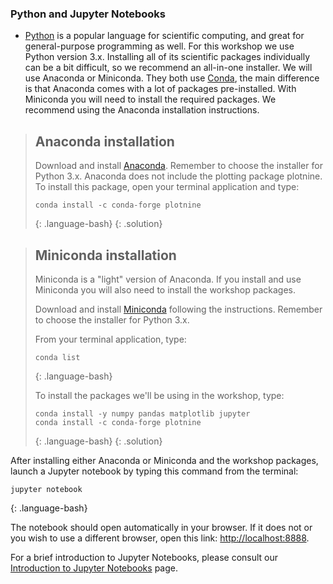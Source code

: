 ### Python and Jupyter Notebooks

* [Python](http://python.org) is a popular language for
scientific computing, and great for general-purpose programming as
well. For this workshop we use Python version 3.x.
Installing all of its scientific packages individually can be
a bit difficult, so we recommend an all-in-one installer.
We will use Anaconda or Miniconda.
They both use [Conda](http://conda.pydata.org/docs/), the main difference is
that Anaconda comes with a lot of packages pre-installed.
With Miniconda you will need to install the required packages.
We recommend using the Anaconda installation instructions.

> ## Anaconda installation
>
> Download and install [Anaconda](https://www.anaconda.com/distribution/#download-section).
> Remember to choose the installer for Python 3.x.
> Anaconda does not include the plotting package plotnine.  To install this package, open your terminal application and
> type:
>
> ~~~
> conda install -c conda-forge plotnine
> ~~~
> {: .language-bash}
{: .solution}

> ## Miniconda installation
>
> Miniconda is a "light" version of Anaconda. If you install and use Miniconda
> you will also need to install the workshop packages.
>
> Download and install [Miniconda](https://docs.conda.io/en/latest/miniconda.html)
> following the instructions. Remember to choose the installer for
> Python 3.x.
>
> From your terminal application, type:
> ~~~
> conda list
> ~~~
> {: .language-bash}
>
> To install the packages we'll be using in the workshop, type:
> ~~~
> conda install -y numpy pandas matplotlib jupyter
> conda install -c conda-forge plotnine
> ~~~
> {: .language-bash}
{: .solution}

After installing either Anaconda or Miniconda and the workshop packages,
launch a Jupyter notebook by typing this command from the terminal:

~~~
jupyter notebook
~~~
{: .language-bash}

The notebook should open automatically in your browser. If it does not or you
wish to use a different browser, open this link: <http://localhost:8888>.

For a brief introduction to Jupyter Notebooks, please consult our
[Introduction to Jupyter Notebooks](https://datacarpentry.org/python-ecology-lesson/jupyter_notebooks/) page.
